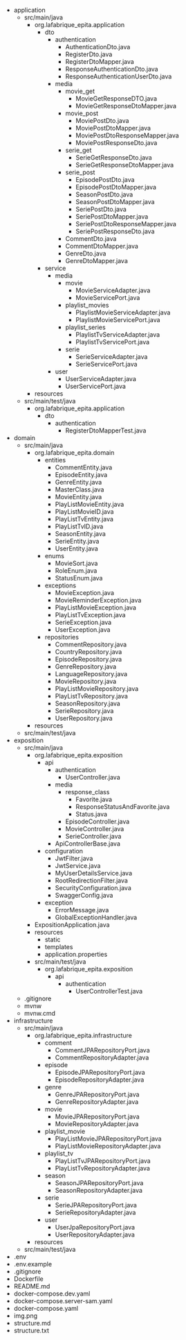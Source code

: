 - application
  - src/main/java
    - org.lafabrique_epita.application
      - dto
        - authentication
          - AuthenticationDto.java
          - RegisterDto.java
          - RegisterDtoMapper.java
          - ResponseAuthenticationDto.java
          - ResponseAuthenticationUserDto.java
        - media
          - movie_get
            - MovieGetResponseDTO.java
            - MovieGetResponseDtoMapper.java
          - movie_post
            - MoviePostDto.java
            - MoviePostDtoMapper.java
            - MoviePostDtoResponseMapper.java
            - MoviePostResponseDto.java
          - serie_get
            - SerieGetResponseDto.java
            - SerieGetResponseDtoMapper.java
          - serie_post
            - EpisodePostDto.java
            - EpisodePostDtoMapper.java
            - SeasonPostDto.java
            - SeasonPostDtoMapper.java
            - SeriePostDto.java
            - SeriePostDtoMapper.java
            - SeriePostDtoResponseMapper.java
            - SeriePostResponseDto.java
          - CommentDto.java
          - CommentDtoMapper.java
          - GenreDto.java
          - GenreDtoMapper.java
      - service
        - media
          - movie
            - MovieServiceAdapter.java
            - MovieServicePort.java
          - playlist_movies
            - PlaylistMovieServiceAdapter.java
            - PlaylistMovieServicePort.java
          - playlist_series
            - PlaylistTvServiceAdapter.java
            - PlaylistTvServicePort.java
          - serie
            - SerieServiceAdapter.java
            - SerieServicePort.java
        - user
          - UserServiceAdapter.java
          - UserServicePort.java
    - resources
  - src/main/test/java
    - org.lafabrique_epita.application
      - dto
        - authentication
          - RegisterDtoMapperTest.java
- domain
  - src/main/java
    - org.lafabrique_epita.domain
      - entities
        - CommentEntity.java
        - EpisodeEntity.java
        - GenreEntity.java
        - MasterClass.java
        - MovieEntity.java
        - PlayListMovieEntity.java
        - PlayListMovieID.java
        - PlayListTvEntity.java
        - PlayListTvID.java
        - SeasonEntity.java
        - SerieEntity.java
        - UserEntity.java
      - enums
        - MovieSort.java
        - RoleEnum.java
        - StatusEnum.java
      - exceptions
        - MovieException.java
        - MovieReminderException.java
        - PlayListMovieException.java
        - PlayListTvException.java
        - SerieException.java
        - UserException.java
      - repositories
        - CommentRepository.java
        - CountryRepository.java
        - EpisodeRepository.java
        - GenreRepository.java
        - LanguageRepository.java
        - MovieRepository.java
        - PlayListMovieRepository.java
        - PlayListTvRepository.java
        - SeasonRepository.java
        - SerieRepository.java
        - UserRepository.java
    - resources
  - src/main/test/java
- exposition
  - src/main/java
    - org.lafabrique_epita.exposition
      - api
        - authentication
          - UserController.java
        - media
          - response_class
            - Favorite.java
            - ResponseStatusAndFavorite.java
            - Status.java
          - EpisodeController.java
          - MovieController.java
          - SerieController.java
        - ApiControllerBase.java
      - configuration
        - JwtFilter.java
        - JwtService.java
        - MyUserDetailsService.java
        - RootRedirectionFilter.java
        - SecurityConfiguration.java
        - SwaggerConfig.java
      - exception
        - ErrorMessage.java
        - GlobalExceptionHandler.java
    - ExpositionApplication.java
    - resources
      - static
      - templates
      - application.properties
    - src/main/test/java
      - org.lafabrique_epita.exposition
        - api
          - authentication
            - UserControllerTest.java
  - .gitignore
  - mvnw
  - mvnw.cmd
- infrastructure
  - src/main/java
    - org.lafabrique_epita.infrastructure
      - comment
        - CommentJPARepositoryPort.java
        - CommentRepositoryAdapter.java
      - episode
        - EpisodeJPARepositoryPort.java
        - EpisodeRepositoryAdapter.java
      - genre
        - GenreJPARepositoryPort.java
        - GenreRepositoryAdapter.java
      - movie
        - MovieJPARepositoryPort.java
        - MovieRepositoryAdapter.java
      - playlist_movie
        - PlayListMovieJPARepositoryPort.java
        - PlayListMovieRepositoryAdapter.java
      - playlist_tv
        - PlayListTvJPARepositoryPort.java
        - PlayListTvRepositoryAdapter.java
      - season
        - SeasonJPARepositoryPort.java
        - SeasonRepositoryAdapter.java
      - serie
        - SerieJPARepositoryPort.java
        - SerieRepositoryAdapter.java
      - user
        - UserJpaRepositoryPort.java
        - UserRepositoryAdapter.java
    - resources
  - src/main/test/java
- .env
- .env.example
- .gitignore
- Dockerfile
- README.md
- docker-compose.dev.yaml
- docker-compose.server-sam.yaml
- docker-compose.yaml
- img.png
- structure.md
- structure.txt
